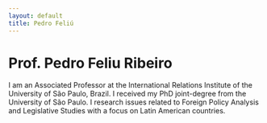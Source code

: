 ```yaml
---
layout: default
title: Pedro Feliú
---
```

<div class="blurb">
	<h1>Prof. Pedro Feliu Ribeiro</h1>
	<p>I am an Associated Professor at the International Relations Institute of the University of São Paulo, Brazil. I received my PhD joint-degree from the University of São Paulo. I research issues related to Foreign Policy Analysis and Legislative Studies  with a focus on Latin American countries.
</p>
</div><!-- /.blurb -->
